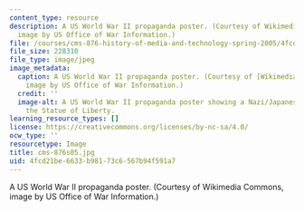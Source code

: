 ```yaml
---
content_type: resource
description: A US World War II propaganda poster. (Courtesy of Wikimedia Commons,
  image by US Office of War Information.)
file: /courses/cms-876-history-of-media-and-technology-spring-2005/4fcd21be6633b98173c6567b94f591a7_cms-876s05.jpg
file_size: 228310
file_type: image/jpeg
image_metadata:
  caption: A US World War II propaganda poster. (Courtesy of [Wikimedia Commons](http://commons.wikimedia.org/wiki/Main_Page),
    image by US Office of War Information.)
  credit: ''
  image-alt: A US World War II propaganda poster showing a Nazi/Japanese monster destroying
    the Statue of Liberty.
learning_resource_types: []
license: https://creativecommons.org/licenses/by-nc-sa/4.0/
ocw_type: ''
resourcetype: Image
title: cms-876s05.jpg
uid: 4fcd21be-6633-b981-73c6-567b94f591a7
---
```

A US World War II propaganda poster. (Courtesy of Wikimedia Commons, image by US Office of War Information.)